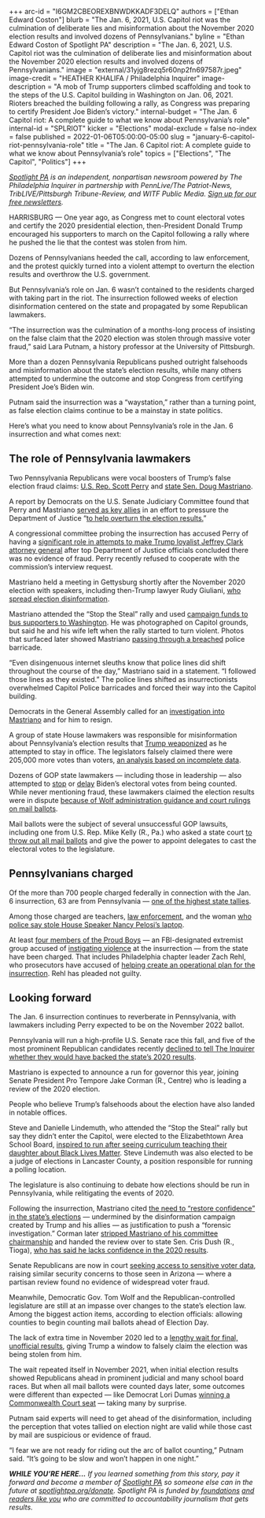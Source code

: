 +++
arc-id = "I6GM2CBEOREXBNWDKKADF3DELQ"
authors = ["Ethan Edward Coston"]
blurb = "The Jan. 6, 2021, U.S. Capitol riot was the culmination of deliberate lies and misinformation about the November 2020 election results and involved dozens of Pennsylvanians."
byline = "Ethan Edward Coston of Spotlight PA"
description = "The Jan. 6, 2021, U.S. Capitol riot was the culmination of deliberate lies and misinformation about the November 2020 election results and involved dozens of Pennsylvanians."
image = "external/31yjg8rezq5r60np2fn697587r.jpeg"
image-credit = "HEATHER KHALIFA / Philadelphia Inquirer"
image-description = "A mob of Trump supporters climbed scaffolding and took to the steps of the U.S. Capitol building in Washington on Jan. 06, 2021. Rioters breached the building following a rally, as Congress was preparing to certify President Joe Biden’s victory."
internal-budget = "The Jan. 6 Capitol riot: A complete guide to what we know about Pennsylvania’s role"
internal-id = "SPLRIOT"
kicker = "Elections"
modal-exclude = false
no-index = false
published = 2022-01-06T05:00:00-05:00
slug = "january-6-capitol-riot-pennsylvania-role"
title = "The Jan. 6 Capitol riot: A complete guide to what we know about Pennsylvania’s role"
topics = ["Elections", "The Capitol", "Politics"]
+++

<a href="https://www.spotlightpa.org/"><i>Spotlight PA</i></a><i> is an independent, nonpartisan newsroom powered by The Philadelphia Inquirer in partnership with PennLive/The Patriot-News, TribLIVE/Pittsburgh Tribune-Review, and WITF Public Media. </i><a href="https://www.spotlightpa.org/newsletters"><i>Sign up for our free newsletters</i></a><i>.</i>

HARRISBURG — One year ago, as Congress met to count electoral votes and certify the 2020 presidential election, then-President Donald Trump encouraged his supporters to march on the Capitol following a rally where he pushed the lie that the contest was stolen from him.

Dozens of Pennsylvanians heeded the call, according to law enforcement, and the protest quickly turned into a violent attempt to overturn the election results and overthrow the U.S. government.

But Pennsylvania’s role on Jan. 6 wasn’t contained to the residents charged with taking part in the riot. The insurrection followed weeks of election disinformation centered on the state and propagated by some Republican lawmakers.

<script src="https://www.spotlightpa.org/embed.js" async></script><div data-spl-embed-version="1" data-spl-src="https://www.spotlightpa.org/embeds/newsletter/"></div>

“The insurrection was the culmination of a months-long process of insisting on the false claim that the 2020 election was stolen through massive voter fraud,” said Lara Putnam, a history professor at the University of Pittsburgh.

More than a dozen Pennsylvania Republicans pushed outright falsehoods and misinformation about the state’s election results, while many others attempted to undermine the outcome and stop Congress from certifying President Joe’s Biden win.

Putnam said the insurrection was a “waystation,” rather than a turning point, as false election claims continue to be a mainstay in state politics.

Here’s what you need to know about Pennsylvania’s role in the Jan. 6 insurrection and what comes next:

## The role of Pennsylvania lawmakers

Two Pennsylvania Republicans were vocal boosters of Trump’s false election fraud claims: <a href="https://local21news.com/news/local/fraud-does-exist-despite-winning-reelection-perry-believes-count-was-fraudulent" target="_blank">U.S. Rep. Scott Perry</a> and <a href="https://senatormastriano.com/2020/12/18/mastriano-op-ed-election-fraud-the-destruction-of-our-republic/" target="_blank">state Sen. Doug Mastriano</a>.

A report by Democrats on the U.S. Senate Judiciary Committee found that Perry and Mastriano <a href="https://www.inquirer.com/news/scott-perry-doug-mastriano-pa-2020-election-investigation-20211007.html">served as key allies</a> in an effort to pressure the Department of Justice “<a href="https://www.judiciary.senate.gov/imo/media/doc/Interim%20Staff%20Report%20FINAL.pdf" target="_blank">to help overturn the election results.</a>”

A congressional committee probing the insurrection has accused Perry of having a <a href="https://www.cnn.com/2021/08/12/politics/scott-perry-justice-department-big-lie/index.html">significant role in attempts to make Trump loyalist Jeffrey Clark attorney general</a> after top Department of Justice officials concluded there was no evidence of fraud. Perry recently refused to cooperate with the commission’s interview request.

Mastriano held a meeting in Gettysburg shortly after the November 2020 election with speakers, including then-Trump lawyer Rudy Giuliani, <a href="https://www.spotlightpa.org/news/2020/11/rudy-giuliani-trump-pennsylvania-election-senate-hearing/" target="_blank">who spread election disinformation</a>.

<script src="https://www.spotlightpa.org/embed.js" async></script><div data-spl-embed-version="1" data-spl-src="https://www.spotlightpa.org/embeds/tips/?tip_text=Spotlight%20PA%20wants%20to%20root%20out%20%3Cb%3Eelection%2C%20public%20health%2C%20and%20other%20disinformation%3C%2Fb%3E%20that%20harms%20Pennsylvanians.%20See%20something%20we%20should%20be%20aware%20of%3F%20Let%20us%20know%20here."></div>

Mastriano attended the “Stop the Steal” rally and used <a href="https://whyy.org/articles/mastriano-campaign-spent-thousands-on-buses-ahead-of-d-c-insurrection/">campaign funds to bus supporters to Washington</a>. He was photographed on Capitol grounds, but said he and his wife left when the rally started to turn violent. Photos that surfaced later showed Mastriano <a href="https://www.inquirer.com/news/doug-mastriano-capitol-riot-pennslyvania-video-20210525.html">passing through a breached</a> police barricade.

“Even disingenuous internet sleuths know that police lines did shift throughout the course of the day,” Mastriano said in a statement. “I followed those lines as they existed.” The police lines shifted as insurrectionists overwhelmed Capitol Police barricades and forced their way into the Capitol building.

Democrats in the General Assembly called for an <a href="https://www.spotlightpa.org/news/2021/01/doug-mastriano-trump-capitol-attack-resignation-investigation/">investigation into Mastriano</a> and for him to resign.

A group of state House lawmakers was responsible for misinformation about Pennsylvania’s election results that <a href="https://www.kusi.com/president-trump-tweets-pa-lawmakers-found-200000-extra-votes-were-counted-in-2020-election/">Trump weaponized</a> as he attempted to stay in office. The legislators falsely claimed there were 205,000 more votes than voters, <a href="https://apnews.com/article/fact-checking-afs:Content:9887147615">an analysis based on incomplete data</a>.

Dozens of GOP state lawmakers — including those in leadership — also attempted to <a href="https://www.spotlightpa.org/news/2020/12/pennsylvania-electors-republican-reject-congress-bryan-cutler/" target="_blank">stop</a> or <a href="https://www.spotlightpa.org/news/2021/01/pennsylvania-senate-electoral-college-objection-donald-trump-joe-biden-2020-election/" target="_blank">delay</a> Biden’s electoral votes from being counted. While never mentioning fraud, these lawmakers claimed the election results were in dispute <a href="https://www.spotlightpa.org/news/2020/12/pennsylvania-election-2020-act-77-mail-voting-republican-audit/">because of Wolf administration guidance and court rulings on mail ballots</a>.

Mail ballots were the subject of several unsuccessful GOP lawsuits, including one from U.S. Rep. Mike Kelly (R., Pa.) who asked a state court <a href="https://www.inquirer.com/news/pennsylvania-election-results-lawsuit-congressman-mike-kelly-donald-trump-commonwealth-court-20201121.html">to throw out all mail ballots</a> and give the power to appoint delegates to cast the electoral votes to the legislature.

## Pennsylvanians charged

Of the more than 700 people charged federally in connection with the Jan. 6 insurrection, 63 are from Pennsylvania — <a href="https://extremism.gwu.edu/capitol-hill-siege-cases">one of the highest state tallies</a>.

Among those charged are teachers, <a href="https://www.washingtonpost.com/nation/2021/02/21/officer-joseph-fischer-charged-capitol-riots/">law enforcement</a>, and the woman <a href="https://pittsburgh.cbslocal.com/2021/10/07/riley-williams-indicted-allegations-steal-nancy-pelosi-laptop/">who police say stole House Speaker Nancy Pelosi’s laptop</a>.

At least <a href="https://www.inquirer.com/news/philadelphia-proud-boys-capitol-riot-20211214.html">four members of the Proud Boys</a> — an FBI-designated extremist group accused of <a href="https://www.npr.org/2021/04/09/985104612/conspiracy-charges-bring-proud-boys-history-of-violence-into-spotlight">instigating violence</a> at the insurrection — from the state have been charged. That includes Philadelphia chapter leader Zach Rehl, who prosecutors have accused of <a href="https://www.inquirer.com/news/zach-rehl-proud-boys-trial-capitol-riot-opinion-first-amendment-20211228.html">helping create an operational plan for the insurrection</a>. Rehl has pleaded not guilty.

## Looking forward

The Jan. 6 insurrection continues to reverberate in Pennsylvania, with lawmakers including Perry expected to be on the November 2022 ballot.

Pennsylvania will run a high-profile U.S. Senate race this fall, and five of the most prominent Republican candidates recently <a href="https://www.inquirer.com/news/pa-2020-votes-gop-senators-20220105.html">declined to tell The Inquirer whether they would have backed the state’s 2020 results</a>.

Mastriano is expected to announce a run for governor this year, joining Senate President Pro Tempore Jake Corman (R., Centre) who is leading a review of the 2020 election.

People who believe Trump’s falsehoods about the election have also landed in notable offices.

Steve and Danielle Lindemuth, who attended the “Stop the Steal” rally but say they didn’t enter the Capitol, were elected to the Elizabethtown Area School Board, <a href="https://www.theatlantic.com/politics/archive/2021/11/pennsylvania-election-threat/620684/" target="_blank">inspired to run after seeing curriculum teaching their daughter about Black Lives Matter</a>. Steve Lindemuth was also elected to be a judge of elections in Lancaster County, a position responsible for running a polling location.

The legislature is also continuing to debate how elections should be run in Pennsylvania, while relitigating the events of 2020.

Following the insurrection, Mastriano cited <a href="https://senatormastriano.com/2021/07/07/op-ed-why-i-am-initiating-a-forensic-investigation-of-the-2020-general-election-and-2021-primary/">the need to “restore confidence” in the state’s elections</a> — undermined by the disinformation campaign created by Trump and his allies —<b> </b>as justification to push a “forensic investigation.” Corman later <a href="https://www.spotlightpa.org/news/2021/08/jake-corman-pennsylvania-senate-election-audit/">stripped Mastriano of his committee chairmanship</a> and handed the review over to state Sen. Cris Dush (R., Tioga), <a href="https://www.pennlive.com/news/2021/08/pa-sen-cris-dush-talks-about-election-review-his-doubts-of-the-vote-count-and-how-donald-trump-is-watching.html">who has said he lacks confidence in the 2020 results</a>.

Senate Republicans are now in court <a href="https://www.spotlightpa.org/news/2021/12/pa-election-audit-commonwealth-court/">seeking access to sensitive voter data</a>, raising similar security concerns to those seen in Arizona — where a partisan review found no evidence of widespread voter fraud.

Meanwhile, Democratic Gov. Tom Wolf and the Republican-controlled legislature are still at an impasse over changes to the state’s election law. Among the biggest action items, according to election officials: allowing counties to begin counting mail ballots ahead of Election Day.

<script src="https://www.spotlightpa.org/embed.js" async></script><div data-spl-embed-version="1" data-spl-src="https://www.spotlightpa.org/embeds/donate/"></div>

The lack of extra time in November 2020 led to a <a href="https://www.spotlightpa.org/news/2020/11/pennsylvania-election-2020-counting-results-delays-mail-ballots/" target="_blank">lengthy wait for final, unofficial results</a>, giving Trump a window to falsely claim the election was being stolen from him.

The wait repeated itself in November 2021, when initial election results showed Republicans ahead in prominent judicial and many school board races. But when all mail ballots were counted days later, some outcomes were different than expected — like Democrat Lori Dumas <a href="https://www.spotlightpa.org/news/2021/11/pa-commonwealth-court-recount-lori-dumas-drew-crompton/">winning a Commonwealth Court seat</a> — taking many by surprise.

Putnam said experts will need to get ahead of the disinformation, including the perception that votes tallied on election night are valid while those cast by mail are suspicious or evidence of fraud.

“I fear we are not ready for riding out the arc of ballot counting,” Putnam said. “It’s going to be slow and won’t happen in one night.”

<i><b>WHILE YOU’RE HERE...</b></i><i> If you learned something from this story, pay it forward and become a member of </i><a href="https://www.spotlightpa.org/"><i>Spotlight PA</i></a><i> so someone else can in the future at </i><a href="http://spotlightpa.org/donate"><i>spotlightpa.org/donate</i></a><i>. Spotlight PA is funded by</i><a href="https://www.spotlightpa.org/support"><i> foundations</i></a><i> </i><a href="https://www.spotlightpa.org/support"><i>and readers like you</i></a><i> who are committed to accountability journalism that gets results.</i>

